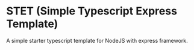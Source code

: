 # STET (Simple Typescript Express Template)

A simple starter typescript template for NodeJS with express framework.
